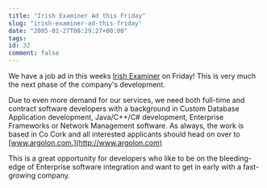 ```yaml
---
title: "Irish Examiner Ad this Friday"
slug: "irish-examiner-ad-this-friday"
date: "2005-01-27T08:29:27+00:00"
tags:
id: 32
comment: false
---
```


We have a job ad in this weeks [Irish Examiner](http://www.examiner.ie/) on Friday! This is very much the next phase of the company's development.

Due to even more demand for our services, we need both full-time and contract software developers with a background in Custom Database Application development, Java/C++/C# development, Enterprise Frameworks or Network Management software. As always, the work is based in Co Cork and all interested applicants should head on over to [www.argolon.com.](http://www.argolon.com)

This is a great opportunity for developers who like to be on the bleeding-edge of Enterprise software integration and want to get in early with a fast-growing company.


